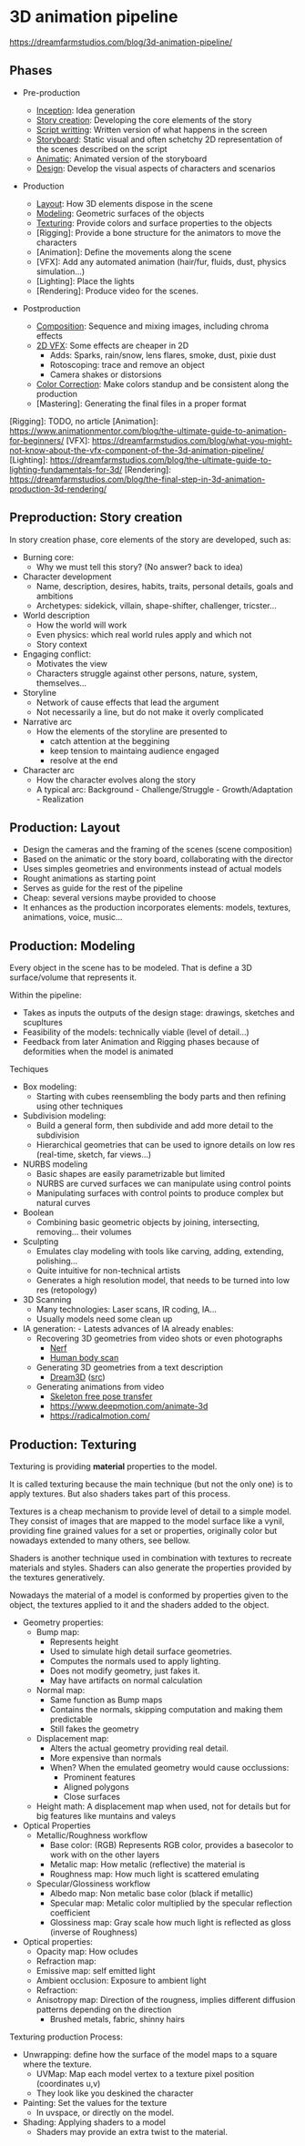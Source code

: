 # 3D animation pipeline

https://dreamfarmstudios.com/blog/3d-animation-pipeline/

## Phases

- Pre-production

	- [Inception]: Idea generation
	- [Story creation]: Developing the core elements of the story
	- [Script writting]: Written version of what happens in the screen
	- [Storyboard]: Static visual and often schetchy 2D representation of the scenes described on the script
	- [Animatic]: Animated version of the storyboard
	- [Design]: Develop the visual aspects of characters and scenarios

- Production

	- [Layout]: How 3D elements dispose in the scene
	- [Modeling]: Geometric surfaces of the objects
	- [Texturing]: Provide colors and surface properties to the objects
	- [Rigging]: Provide a bone structure for the animators to move the characters
	- [Animation]: Define the movements along the scene
	- [VFX]: Add any automated animation (hair/fur, fluids, dust, physics simulation...)
	- [Lighting]: Place the lights
	- [Rendering]: Produce video for the scenes.

- Postproduction

	- [Composition]: Sequence and mixing images, including chroma effects
	- [2D VFX]: Some effects are cheaper in 2D
		- Adds: Sparks, rain/snow, lens flares, smoke, dust, pixie dust
		- Rotoscoping: trace and remove an object 
		- Camera shakes or distorsions
	- [Color Correction]: Make colors standup and be consistent along the production
	- [Mastering]: Generating the final files in a proper format



[Inception]: https://dreamfarmstudios.com/blog/ideas-for-3d-animation/
[Story creation]: https://dreamfarmstudios.com/blog/story-for-3d-animation/
[Script writting]: https://dreamfarmstudios.com/blog/script-writing-for-3d-animation/
[Storyboard]: https://dreamfarmstudios.com/blog/3d-animation-storyboard/
[Animatic]: https://dreamfarmstudios.com/blog/animatic-in-a-nutshell-the-storyboard-made-animated/
[Design]: https://dreamfarmstudios.com/blog/shape-language-in-character-design/
[Color design]: https://dreamfarmstudios.com/blog/color-theory-for-character-design/

[Layout]: https://dreamfarmstudios.com/blog/what-is-a-3d-animation-layout-and-why-does-it-matter/
[Modeling]: https://dreamfarmstudios.com/blog/a-quick-guide-to-3d-modeling/
[Texturing]: https://dreamfarmstudios.com/blog/getting-to-know-3d-texturing-in-animation-production/
[Rigging]: TODO, no article
[Animation]: https://www.animationmentor.com/blog/the-ultimate-guide-to-animation-for-beginners/
[VFX]: https://dreamfarmstudios.com/blog/what-you-might-not-know-about-the-vfx-component-of-the-3d-animation-pipeline/
[Lighting]: https://dreamfarmstudios.com/blog/the-ultimate-guide-to-lighting-fundamentals-for-3d/
[Rendering]: https://dreamfarmstudios.com/blog/the-final-step-in-3d-animation-production-3d-rendering/

[Composition]: https://dreamfarmstudios.com/blog/compositing-in-animation-what-it-is-and-how-its-done/
[2D VFX]: https://dreamfarmstudios.com/blog/how-2d-vfx-helps-make-perfect-3d-animations/
[Color Correction]: https://dreamfarmstudios.com/blog/a-quick-look-at-color-correction-in-3d-animation-production/


## Preproduction: Story creation


In story creation phase, core elements of the story are developed, such as:

- Burning core: 
	- Why we must tell this story? (No answer? back to idea)
- Character development
	- Name, description, desires, habits, traits, personal details, goals and ambitions
	- Archetypes: sidekick, villain, shape-shifter, challenger, tricster...
- World description
	- How the world will work
	- Even physics: which real world rules apply and which not
	- Story context
- Engaging conflict:
	- Motivates the view
	- Characters struggle against other persons, nature, system, themselves...
- Storyline
	- Network of cause effects that lead the argument
	- Not necessarily a line, but do not make it overly complicated
- Narrative arc
	- How the elements of the storyline are presented to
		- catch attention at the beggining
		- keep tension to maintaing audience engaged
		- resolve at the end
- Character arc
	- How the character evolves along the story
	- A typical arc: Background - Challenge/Struggle - Growth/Adaptation - Realization

## Production: Layout

- Design the cameras and the framing of the scenes (scene composition)
- Based on the animatic or the story board, collaborating with the director
- Uses simples geometries and environments instead of actual models
- Rought animations as starting point
- Serves as guide for the rest of the pipeline
- Cheap: several versions maybe provided to choose
- It enhances as the production incorporates elements: models, textures, animations, voice, music...

## Production: Modeling

Every object in the scene has to be modeled.
That is define a 3D surface/volume that represents it.

Within the pipeline:

- Takes as inputs the outputs of the design stage: drawings, sketches and scupltures
- Feasibility of the models: technically viable (level of detail...)
- Feedback from later Animation and Rigging phases because of deformities when the model is animated


Techiques

- Box modeling:
	- Starting with cubes reensembling the body parts and then refining using other techniques
- Subdivision modeling:
	- Build a general form, then subdivide and add more detail to the subdivision
	- Hierarchical geometries that can be used to ignore details on low res (real-time, sketch, far views...)
- NURBS modeling
	- Basic shapes are easily parametrizable but limited
	- NURBS are curved surfaces we can manipulate using control points
	- Manipulating surfaces with control points to produce complex but natural curves
- Boolean 
	- Combining basic geometric objects by joining, intersecting, removing... their volumes
- Sculpting
	- Emulates clay modeling with tools like carving, adding, extending, polishing...
	- Quite intuitive for non-technical artists
	- Generates a high resolution model, that needs to be turned into low res (retopology)
- 3D Scanning
	- Many technologies: Laser scans, IR coding, IA...
	- Usually models need some clean up
- IA generation: - Latests advances of IA already enables:
	- Recovering 3D geometries from video shots or even photographs
		- [Nerf](https://github.com/awesome-NeRF/awesome-NeRF)
		- [Human body scan](https://arxiv.org/abs/1803.04758)
	- Generating 3D geometries from a text description
		- [Dream3D](https://arxiv.org/pdf/2212.14704.pdf) ([src](https://github.com/bluequartzsoftware/DREAM3DSuperbuild))
	- Generating animations from video
		- [Skeleton free pose transfer](https://arxiv.org/abs/2208.00790)
		- https://www.deepmotion.com/animate-3d
		- https://radicalmotion.com/


## Production: Texturing

Texturing is providing **material** properties to the model.

It is called texturing because the main technique (but not the only one)
is to apply textures.
But also shaders takes part of this process.

Textures is a cheap mechanism to provide level of detail to a simple model.
They consist of images that are mapped to the model surface like a vynil,
providing fine grained values for a set or properties, originally color
but nowadays extended to many others, see bellow.

Shaders is another technique used in combination with textures
to recreate materials and styles.
Shaders can also generate the properties provided by the textures
generatively.

Nowadays the material of a model is conformed by
properties given to the object, the textures
applied to it and the shaders added to the object.

- Geometry properties:
	- Bump map:
		- Represents height
		- Used to simulate high detail surface geometries.
		- Computes the normals used to apply lighting.
		- Does not modify geometry, just fakes it.
		- May have artifacts on normal calculation
	- Normal map:
		- Same function as Bump maps
		- Contains the normals, skipping computation and making them predictable
		- Still fakes the geometry
	- Displacement map:
		- Alters the actual geometry providing real detail.
		- More expensive than normals
		- When? When the emulated geometry would cause occlussions:
			- Prominent features
			- Aligned polygons
			- Close surfaces
	- Height math: A displacement map when used, not for details but for big features like muntains and valeys
- Optical Properties
	- Metallic/Roughness workflow
		- Base color: (RGB) Represents RGB color, provides a basecolor to work with on the other layers
		- Metalic map: How metalic (reflective) the material is
		- Roughness map: How much light is scattered emulating
	- Specular/Glossiness workflow
		- Albedo map: Non metalic base color (black if metallic)
		- Specular map: Metalic color multiplied by the specular reflection coefficient
		- Glossiness map: Gray scale how much light is reflected as gloss (inverse of Roughness)
- Optical properties:
	- Opacity map: How ocludes
	- Refraction map: 
	- Emissive map: self emitted light
	- Ambient occlusion: Exposure to ambient light
	- Refraction: 
	- Anisotropy map: Direction of the rougness, implies different diffusion patterns depending on the direction
		- Brushed metals, fabric, shinny hairs

Texturing production Process:

- Unwrapping: define how the surface of the model maps to a square where the texture.
	- UVMap: Map each model vertex to a texture pixel position (coordinates u,v)
	- They look like you deskined the character
- Painting: Set the values for the texture
	- In uvspace, or directly on the model.
- Shading: Applying shaders to a model
	- Shaders may provide an extra twist to the material.





